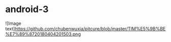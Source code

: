 # android-3

![Image text]https://github.com/chubenwuxia/pitcure/blob/master/TIM%E5%9B%BE%E7%89%8720180404201503.png
